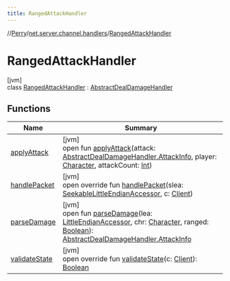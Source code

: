 ```yaml
---
title: RangedAttackHandler
---
```

//[Perry](../../../index.html)/[net.server.channel.handlers](../index.html)/[RangedAttackHandler](index.html)



# RangedAttackHandler



[jvm]\
class [RangedAttackHandler](index.html) : [AbstractDealDamageHandler](../-abstract-deal-damage-handler/index.html)



## Functions


| Name | Summary |
|---|---|
| [applyAttack](../-touch-monster-damage-handler/index.html#993597111%2FFunctions%2F863300109) | [jvm]<br>open fun [applyAttack](../-touch-monster-damage-handler/index.html#993597111%2FFunctions%2F863300109)(attack: [AbstractDealDamageHandler.AttackInfo](../-abstract-deal-damage-handler/-attack-info/index.html), player: [Character](../../client/-character/index.html), attackCount: [Int](https://kotlinlang.org/api/latest/jvm/stdlib/kotlin/-int/index.html)) |
| [handlePacket](handle-packet.html) | [jvm]<br>open override fun [handlePacket](handle-packet.html)(slea: [SeekableLittleEndianAccessor](../../tools.data.input/-seekable-little-endian-accessor/index.html), c: [Client](../../client/-client/index.html)) |
| [parseDamage](../-touch-monster-damage-handler/index.html#-816360318%2FFunctions%2F863300109) | [jvm]<br>open fun [parseDamage](../-touch-monster-damage-handler/index.html#-816360318%2FFunctions%2F863300109)(lea: [LittleEndianAccessor](../../tools.data.input/-little-endian-accessor/index.html), chr: [Character](../../client/-character/index.html), ranged: [Boolean](https://kotlinlang.org/api/latest/jvm/stdlib/kotlin/-boolean/index.html)): [AbstractDealDamageHandler.AttackInfo](../-abstract-deal-damage-handler/-attack-info/index.html) |
| [validateState](../../net/-abstract-packet-handler/validate-state.html) | [jvm]<br>open override fun [validateState](../../net/-abstract-packet-handler/validate-state.html)(c: [Client](../../client/-client/index.html)): [Boolean](https://kotlinlang.org/api/latest/jvm/stdlib/kotlin/-boolean/index.html) |

